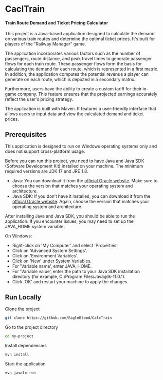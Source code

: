 # CaclTrain

#### Train Route Demand and Ticket Pricing Calculator

This project is a Java-based application designed to calculate the demand on various train routes and determine the optimal ticket prices. It's built for players of the "Railway Manager" game.

The application incorporates various factors such as the number of passengers, route distance, and peak travel times to generate passenger flows for each train route. These passenger flows form the basis for calculating the demand for each route, which is represented in a first matrix. In addition, the application computes the potential revenue a player can generate on each route, which is depicted in a secondary matrix.

Furthermore, users have the ability to create a custom tariff for their in-game company. This feature ensures that the projected earnings accurately reflect the user's pricing strategy.

The application is built with Maven. It features a user-friendly interface that allows users to input data and view the calculated demand and ticket prices.

## Prerequisites
This application is designed to run on Windows operating systems only and does not support cross-platform usage.

Before you can run this project, you need to have Java and Java SDK (Software Development Kit) installed on your machine. The minimum required versions are JDK 17 and JRE 1.8.

* Java: You can download it from the [official Oracle website](https://www.oracle.com/java/technologies/javase-jdk11-downloads.html). Make sure to choose the version that matches your operating system and architecture.
* Java SDK: If you don't have it installed, you can download it from the [official Oracle website](https://www.oracle.com/java/technologies/javase-jdk11-downloads.html). Again, choose the version that matches your operating system and architecture.

After installing Java and Java SDK, you should be able to run the application. If you encounter issues, you may need to set up the JAVA_HOME system variable:

On Windows:

* Right-click on 'My Computer' and select 'Properties'.
* Click on 'Advanced System Settings'.
* Click on 'Environment Variables'.
* Click on 'New' under System Variables.
* For 'Variable name', enter JAVA_HOME.
* For 'Variable value', enter the path to your Java SDK installation directory (for example, C:\Program Files\Java\jdk-11.0.1).
* Click 'OK' and restart your machine to apply the changes.

## Run Locally

Clone the project

```bash
git clone https://github.com/EagleBlood/CalcTrain
```

Go to the project directory

```bash
cd my-project
```

Install dependencies

```bash
mvn install
```

Start the application

```bash
mvn javafx:run
```
